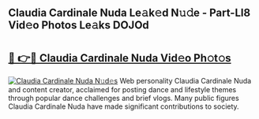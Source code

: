 ## Claudia Cardinale Nuda Le𝚊k𝚎d N𝚞𝚍e - Part-Ll8 Vid𝚎o Photos Le𝚊ks DOJOd

# <h2><a href="http://fbeika.evod.top/?m=Claudia+Cardinale+Nuda">🔗 👉🔴 Claudia Cardinale Nuda Vid𝚎o Ph𝚘t𝚘s</a></h2>

[![Claudia Cardinale Nuda N𝚞d𝚎s](https://i.imgur.com/8V9OHl7.gif)](http://fbeika.evod.top/?m=Claudia+Cardinale+Nuda)
Web personality Claudia Cardinale Nuda and content creator, acclaimed for posting dance and lifestyle themes through popular dance challenges and brief vlogs. Many public figures Claudia Cardinale Nuda have made significant contributions to society. 
